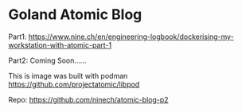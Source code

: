 # Goland Atomic Blog

Part1: https://www.nine.ch/en/engineering-logbook/dockerising-my-workstation-with-atomic-part-1

Part2: Coming Soon......

This is image was built with podman https://github.com/projectatomic/libpod

Repo: https://github.com/ninech/atomic-blog-p2
